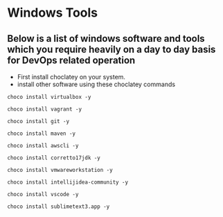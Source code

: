# Windows Tools
## Below is a list of windows software and tools which you require heavily on a day to day basis for DevOps related operation
- First install choclatey on your system.
- install other software using these choclatey commands
```
choco install virtualbox -y
```
```
choco install vagrant -y
```
```
choco install git -y
```
```
choco install maven -y
```
```
choco install awscli -y
```
```
choco install corretto17jdk -y
```
```
choco install vmwareworkstation -y
```
```
choco install intellijidea-community -y
```
```
choco install vscode -y
```
```
choco install sublimetext3.app -y

